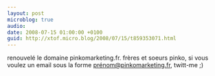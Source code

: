 ```yaml
---
layout: post
microblog: true
audio: 
date: 2008-07-15 01:00:00 +0100
guid: http://xtof.micro.blog/2008/07/15/t859353071.html
---
```

renouvelé le domaine pinkomarketing.fr. frères et soeurs pinko, si vous voulez un email sous la forme prénom@pinkomarketing.fr, twitt-me ;)
